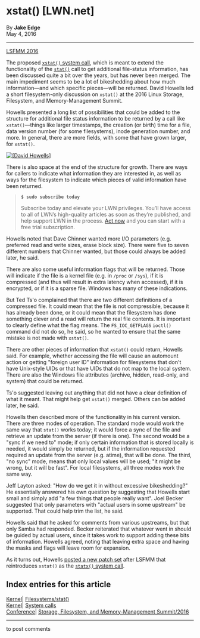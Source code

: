 # xstat() [LWN.net]

By **Jake Edge**  
May 4, 2016 

* * *

[LSFMM 2016](/Articles/lsfmm2016/)

The proposed [`xstat()` system call](/Articles/394298/), which is meant to extend the functionality of the [`stat()`](http://man7.org/linux/man-pages/man2/stat.2.html) call to get additional file-status information, has been discussed quite a bit over the years, but has never been merged. The main impediment seems to be a lot of bikeshedding about how much information—and which specific pieces—will be returned. David Howells led a short filesystem-only discussion on `xstat()` at the 2016 Linux Storage, Filesystem, and Memory-Management Summit. 

Howells presented a long list of possibilities that could be added to the structure for additional file status information to be returned by a call like `xstat()`—things like larger timestamps, the creation (or birth) time for a file, data version number (for some filesystems), inode generation number, and more. In general, there are more fields, with some that have grown larger, for `xstat()`. 

[ ![\[David Howells\]](https://static.lwn.net/images/2016/lsf-howells-sm.jpg) ](/Articles/686126/)

There is also space at the end of the structure for growth. There are ways for callers to indicate what information they are interested in, as well as ways for the filesystem to indicate which pieces of valid information have been returned. 

> **`$ sudo subscribe today`**
> 
> Subscribe today and elevate your LWN privileges. You’ll have access to all of LWN’s high-quality articles as soon as they’re published, and help support LWN in the process. [Act now](https://lwn.net/Promo/nst-sudo/claim) and you can start with a free trial subscription. 

Howells noted that Dave Chinner wanted more I/O parameters (e.g. preferred read and write sizes, erase block size). There were five to seven different numbers that Chinner wanted, but those could always be added later, he said. 

There are also some useful information flags that will be returned. Those will indicate if the file is a kernel file (e.g. in `/proc` or `/sys`), if it is compressed (and thus will result in extra latency when accessed), if it is encrypted, or if it is a sparse file. Windows has many of these indications. 

But Ted Ts'o complained that there are two different definitions of a compressed file. It could mean that the file is not compressible, because it has already been done, or it could mean that the filesystem has done something clever and a read will return the real file contents. It is important to clearly define what the flag means. The `FS_IOC_GETFLAGS` `ioctl()` command did not do so, he said, so he wanted to ensure that the same mistake is not made with `xstat()`. 

There are other pieces of information that `xstat()` could return, Howells said. For example, whether accessing the file will cause an automount action or getting "foreign user ID" information for filesystems that don't have Unix-style UIDs or that have UIDs that do not map to the local system. There are also the Windows file attributes (archive, hidden, read-only, and system) that could be returned. 

Ts'o suggested leaving out anything that did not have a clear definition of what it meant. That might help get `xstat()` merged. Others can be added later, he said. 

Howells then described more of the functionality in his current version. There are three modes of operation. The standard mode would work the same way that `stat()` works today; it would force a sync of the file and retrieve an update from the server (if there is one). The second would be a "sync if we need to" mode; if only certain information that is stored locally is needed, it would simply be returned, but if the information requested required an update from the server (e.g. atime), that will be done. The third, "no sync" mode, means that only local values will be used; "it might be wrong, but it will be fast". For local filesystems, all three modes work the same way. 

Jeff Layton asked: "How do we get it in without excessive bikeshedding?" He essentially answered his own question by suggesting that Howells start small and simply add "a few things that people really want". Joel Becker suggested that only parameters with "actual users in some upstream" be supported. That could help trim the list, he said. 

Howells said that he asked for comments from various upstreams, but that only Samba had responded. Becker reiterated that whatever went in should be guided by actual users, since it takes work to support adding these bits of information. Howells agreed, noting that leaving extra space and having the masks and flags will leave room for expansion. 

As it turns out, Howells [posted a new patch set](/Articles/685519/) after LSFMM that reintroduces `xstat()` as the [`statx()` system call](/Articles/685791/#statx). 

  
Index entries for this article  
---  
[Kernel](/Kernel/Index)| [Filesystems/stat()](/Kernel/Index#Filesystems-stat)  
[Kernel](/Kernel/Index)| [System calls](/Kernel/Index#System_calls)  
[Conference](/Archives/ConferenceIndex/)| [Storage, Filesystem, and Memory-Management Summit/2016](/Archives/ConferenceIndex/#Storage_Filesystem_and_Memory-Management_Summit-2016)  
  


* * *

to post comments 
